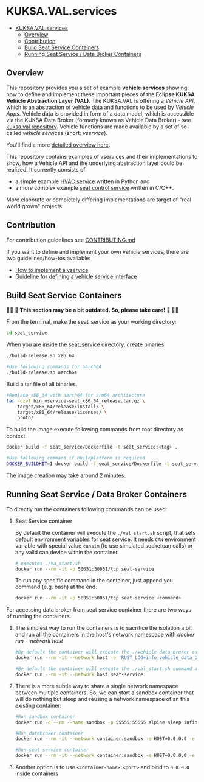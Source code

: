 # KUKSA.VAL.services

- [KUKSA.VAL.services](#kuksavalservices)
  - [Overview](#overview)
  - [Contribution](#contribution)
  - [Build Seat Service Containers](#build-seat-service-containers)
  - [Running Seat Service / Data Broker Containers](#running-seat-service--data-broker-containers)

## Overview

This repository provides you a set of example **vehicle services** showing how to define and implement these important pieces of the **Eclipse KUKSA Vehicle Abstraction Layer (VAL)**.
The KUKSA.VAL is offering a *Vehicle API*, which is an abstraction of vehicle data and functions to be used by *Vehicle Apps*.
Vehicle data is provided in form of a data model, which is accessible via the KUKSA Data Broker (formerly known as Vehicle Data Broker) - see [kuksa.val repository](https://github.com/eclipse/kuksa.val).
Vehicle functions are made available by a set of so-called *vehicle services* (short: *vservice*).

You'll find a more [detailed overview here](docs/README.md).

This repository contains examples of vservices and their implementations to show, how a Vehicle API and the underlying abstraction layer could be realized.
It currently consists of
* a simple example [HVAC service](./hvac_service) written in Python and
* a more complex example [seat control service](./seat_service) written in C/C++.
  
More elaborate or completely differing implementations are target of "real world grown" projects.


## Contribution

For contribution guidelines see [CONTRIBUTING.md](CONTRIBUTING.md)

If you want to define and implement your own vehicle services, there are two guidelines/how-tos available:
* [How to implement a vservice](docs/vehicle_service_howto.md)
* [Guideline for defining a vehicle service interface](docs/interface_guideline.md)

## Build Seat Service Containers

:construction_worker_woman: :construction: **This section may be a bit outdated. So, please take care!** :construction: :construction_worker_man:

From the terminal, make the seat_service as your working directory:

``` bash
cd seat_service
```

When you are inside the seat_service directory, create binaries:

``` bash
./build-release.sh x86_64

#Use following commands for aarch64
./build-release.sh aarch64
```
Build a tar file of all binaries.

``` bash
#Replace x86_64 with aarch64 for arm64 architecture
tar -czvf bin_vservice-seat_x86_64_release.tar.gz \
    target/x86_64/release/install/ \
    target/x86_64/release/licenses/ \
    proto/
```

To build the image execute following commands from root directory as context.

``` bash
docker build -f seat_service/Dockerfile -t seat_service:<tag> .

#Use following command if buildplatform is required
DOCKER_BUILDKIT=1 docker build -f seat_service/Dockerfile -t seat_service:<tag> .
```

The image creation may take around 2 minutes.

## Running Seat Service / Data Broker Containers

To directly run the containers following commands can be used:

1. Seat Service container

   By default the container will execute the `./val_start.sh` script, that sets default environment variables for seat service.
   It needs `CAN` environment variable with special value `cansim` (to use simulated socketcan calls) or any valid can device within the container.

    ``` bash
    # executes ./va_start.sh
    docker run --rm -it -p 50051:50051/tcp seat-service
    ```

    To run any specific command in the container, just append you command (e.g. bash) at the end.

    ``` bash
    docker run --rm -it -p 50051:50051/tcp seat-service <command>
    ```


For accessing data broker from seat service container there are two ways of running the containers.

1. The simplest way to run the containers is to sacrifice the isolation a bit and run all the containers in the host's network namespace with <i>docker run --network host</i>

    ``` bash
    #By default the container will execute the ./vehicle-data-broker command as entrypoint.
    docker run --rm -it --network host -e 'RUST_LOG=info,vehicle_data_broker=debug' databroker
    ```

    ``` bash
    #By default the container will execute the ./val_start.sh command as entrypoint
    docker run --rm -it --network host seat-service
    ```

1. There is a more subtle way to share a single network namespace between multiple containers.
   So, we can start a sandbox container that will do nothing but sleep and reusing a network namespace of an this existing container:

    ``` bash
    #Run sandbox container
    docker run -d --rm --name sandbox -p 55555:55555 alpine sleep infinity
    ```

    ``` bash
    #Run databroker container
    docker run --rm -it --network container:sandbox -e HOST=0.0.0.0 -e PORT=55555 databroker
    ```

    ``` bash
    #Run seat-service container
    docker run --rm -it --network container:sandbox -e HOST=0.0.0.0 -e PORT=55555 -e PORT=50051  seat-service
    ```

1. Another option is to use `<container-name>:<port>` and bind to `0.0.0.0` inside containers


